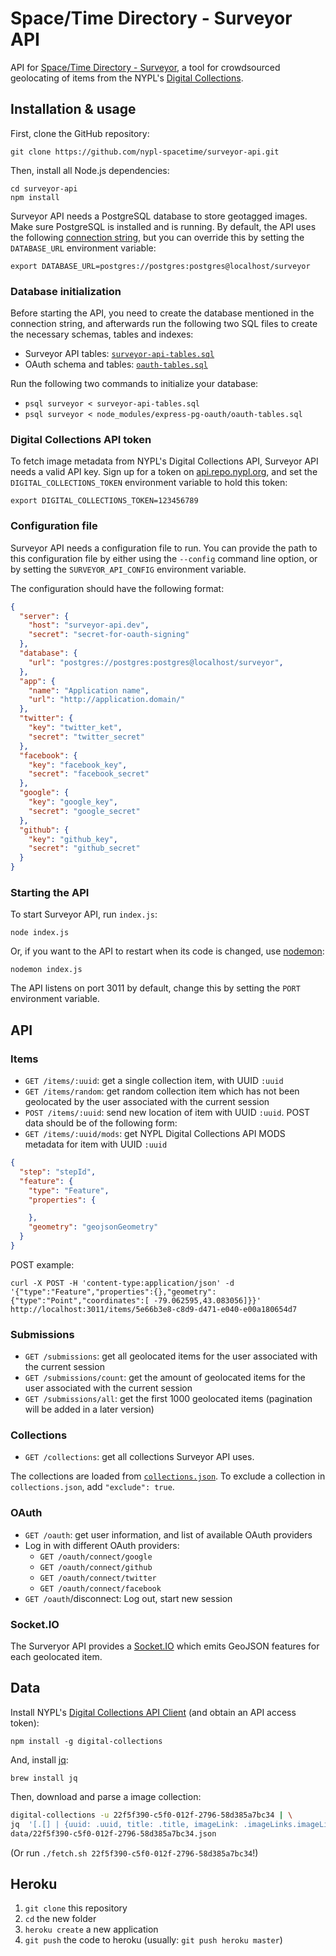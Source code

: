 # Space/Time Directory - Surveyor API

API for [Space/Time Directory - Surveyor](https://github.com/nypl-spacetime/surveyor), a tool for crowdsourced geolocating of items from the NYPL's [Digital Collections](http://digitalcollections.nypl.org/).

## Installation & usage

First, clone the GitHub repository:

    git clone https://github.com/nypl-spacetime/surveyor-api.git

Then, install all Node.js dependencies:

    cd surveyor-api
    npm install

Surveyor API needs a PostgreSQL database to store geotagged images. Make sure PostgreSQL is installed and is running. By default, the API uses the following [connection string](https://github.com/brianc/node-postgres/wiki/pg#parameters), but you can override this by setting the `DATABASE_URL` environment variable:

    export DATABASE_URL=postgres://postgres:postgres@localhost/surveyor

### Database initialization

Before starting the API, you need to create the database mentioned in the connection string, and afterwards run the following two SQL files to create the necessary schemas, tables and indexes:

  - Surveyor API tables: [`surveyor-api-tables.sql`](surveyor-api-tables.sql)
  - OAuth schema and tables: [`oauth-tables.sql`](https://github.com/nypl-spacetime/express-pg-oauth/blob/master/oauth-tables.sql)

Run the following two commands to initialize your database:

  - `psql surveyor < surveyor-api-tables.sql`
  - `psql surveyor < node_modules/express-pg-oauth/oauth-tables.sql`

### Digital Collections API token

To fetch image metadata from NYPL's Digital Collections API, Surveyor API needs a valid API key. Sign up for a token on [api.repo.nypl.org](http://api.repo.nypl.org/), and set the `DIGITAL_COLLECTIONS_TOKEN` environment variable to hold this token:

    export DIGITAL_COLLECTIONS_TOKEN=123456789

### Configuration file

Surveyor API needs a configuration file to run. You can provide the path to this configuration file by either using the `--config` command line option, or by setting the `SURVEYOR_API_CONFIG` environment variable.

The configuration should have the following format:

```json
{
  "server": {
    "host": "surveyor-api.dev",
    "secret": "secret-for-oauth-signing"
  },
  "database": {
    "url": "postgres://postgres:postgres@localhost/surveyor",
  },
  "app": {
    "name": "Application name",
    "url": "http://application.domain/"
  },
  "twitter": {
    "key": "twitter_ket",
    "secret": "twitter_secret"
  },
  "facebook": {
    "key": "facebook_key",
    "secret": "facebook_secret"
  },
  "google": {
    "key": "google_key",
    "secret": "google_secret"
  },
  "github": {
    "key": "github_key",
    "secret": "github_secret"
  }
}
```

### Starting the API

To start Surveyor API, run `index.js`:

    node index.js

Or, if you want to the API to restart when its code is changed, use [nodemon](https://github.com/remy/nodemon):

    nodemon index.js

The API listens on port 3011 by default, change this by setting the `PORT` environment variable.

## API

### Items

- `GET /items/:uuid`: get a single collection item, with UUID `:uuid`
- `GET /items/random`: get random collection item which has not been geolocated by the user associated with the current session
- `POST /items/:uuid`: send new location of item with UUID `:uuid`. POST data should be of the following form:
- `GET /items/:uuid/mods`: get NYPL Digital Collections API MODS metadata for item with UUID `:uuid`

```json
{
  "step": "stepId",
  "feature": {
    "type": "Feature",
    "properties": {

    },
    "geometry": "geojsonGeometry"
  }
}
```

POST example:

    curl -X POST -H 'content-type:application/json' -d '{"type":"Feature","properties":{},"geometry":{"type":"Point","coordinates":[ -79.062595,43.083056]}}' http://localhost:3011/items/5e66b3e8-c8d9-d471-e040-e00a180654d7

### Submissions

- `GET /submissions`: get all geolocated items for the user associated with the current session
- `GET /submissions/count`: get the amount of geolocated items for the user associated with the current session
- `GET /submissions/all`: get the first 1000 geolocated items (pagination will be added in a later version)

### Collections

- `GET /collections`: get all collections Surveyor API uses.

The collections are loaded from [`collections.json`](data/collections.json). To exclude a collection in `collections.json`, add `"exclude": true`.

### OAuth

- `GET /oauth`: get user information, and list of available OAuth providers
- Log in with different OAuth providers:
  - `GET /oauth/connect/google`
  - `GET /oauth/connect/github`
  - `GET /oauth/connect/twitter`
  - `GET /oauth/connect/facebook`
- `GET /oauth`/disconnect: Log out, start new session

### Socket.IO

The Surveryor API provides a [Socket.IO](http://socket.io/) which emits GeoJSON features for each geolocated item.

## Data

Install NYPL's [Digital Collections API Client](https://github.com/NYPL-publicdomain/api-client) (and obtain an API access token):

    npm install -g digital-collections

And, install [jq](https://stedolan.github.io/jq/):

    brew install jq

Then, download and parse a image collection:

```bash
digital-collections -u 22f5f390-c5f0-012f-2796-58d385a7bc34 | \
jq  '[.[] | {uuid: .uuid, title: .title, imageLink: .imageLinks.imageLink}]' > \
data/22f5f390-c5f0-012f-2796-58d385a7bc34.json
```

(Or run `./fetch.sh 22f5f390-c5f0-012f-2796-58d385a7bc34`!)

## Heroku

1. `git clone` this repository
2. `cd` the new folder
3. `heroku create` a new application
4. `git push` the code to heroku (usually: `git push heroku master`)
